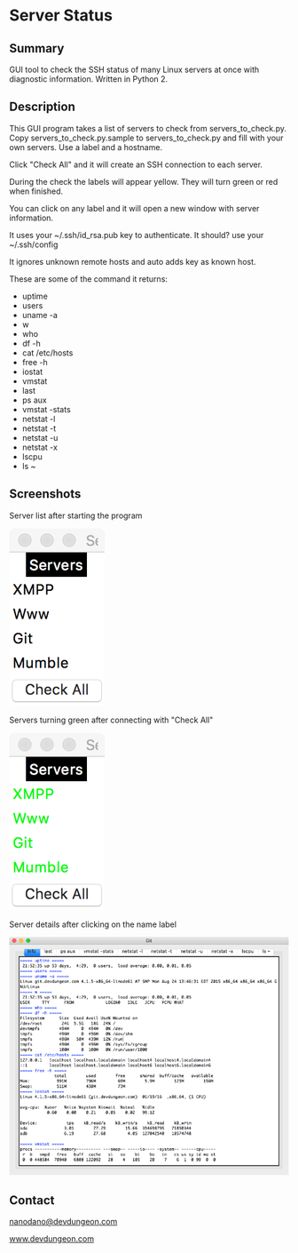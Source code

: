 # Server Status

## Summary

GUI tool to check the SSH status of many Linux servers at once with diagnostic information. Written in Python 2.

## Description

This GUI program takes a list of servers to check from servers_to_check.py. Copy servers_to_check.py.sample to
servers_to_check.py and fill with your own servers. Use a label and a hostname.

Click "Check All" and it will create an SSH connection to each server.

During the check the labels will appear yellow. They will turn green or red when finished.

You can click on any label and it will open a new window with server information.

It uses your ~/.ssh/id_rsa.pub key to authenticate. It should? use your ~/.ssh/config

It ignores unknown remote hosts and auto adds key as known host.

These are some of the command it returns:

- uptime
- users
- uname -a
- w
- who
- df -h
- cat /etc/hosts
- free -h
- iostat
- vmstat
- last
- ps aux
- vmstat -stats
- netstat -l
- netstat -t
- netstat -u
- netstat -x
- lscpu
- ls ~

## Screenshots

Server list after starting the program

![Server List](/screenshots/server_status1.png "Server List")

Servers turning green after connecting with "Check All"

![Server Check](/screenshots/server_status2.png "Server Check")

Server details after clicking on the name label

![Server Details](/screenshots/server_status3.png "Server Details")

## Contact

nanodano@devdungeon.com

www.devdungeon.com